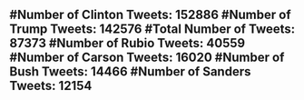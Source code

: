 #Number of Clinton Tweets: 152886
#Number of Trump Tweets: 142576
#Total Number of Tweets: 87373 
#Number of Rubio Tweets: 40559
#Number of Carson Tweets: 16020
#Number of Bush Tweets: 14466
#Number of Sanders Tweets: 12154
---
